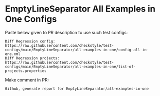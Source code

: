 # EmptyLineSeparator All Examples in One Configs
Paste below given to PR description to use such test configs:
```
Diff Regression config: https://raw.githubusercontent.com/checkstyle/test-configs/main/EmptyLineSeparator/all-examples-in-one/config-all-in-one.xml
Diff Regression projects: https://raw.githubusercontent.com/checkstyle/test-configs/main/EmptyLineSeparator/all-examples-in-one/list-of-projects.properties
```
Make comment in PR:
```
Github, generate report for EmptyLineSeparator/all-examples-in-one
```
